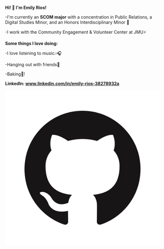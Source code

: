 **Hi! 👋 I'm Emily Rios!**


-I'm currently an **SCOM major** with a concentration in Public Relations, a Digital Studies Minor, and an Honors Interdisciplinary Minor 📝


-I work with the Community Engagement & Volunteer Center at JMU⚡





**Some things I love doing:**

-I love listening to music🎶🎧

-Hanging out with friends👭

-Baking🍪!

**LinkedIn: www.linkedin.com/in/emily-rios-38278932a**

![GitHub Logo](images/GitHub-Logo.png "GitHub Logo")



